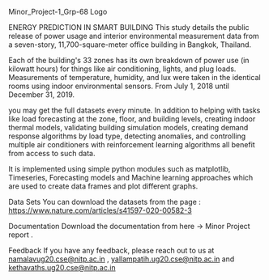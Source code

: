 Minor_Project-1_Grp-68
Logo

ENERGY PREDICTION IN SMART BUILDING
This study details the public release of power usage and interior environmental measurement data from a seven-story, 11,700-square-meter office building in Bangkok, Thailand.

Each of the building's 33 zones has its own breakdown of power use (in kilowatt hours) for things like air conditioning, lights, and plug loads. Measurements of temperature, humidity, and lux were taken in the identical rooms using indoor environmental sensors. From July 1, 2018 until December 31, 2019.

you may get the full datasets every minute. In addition to helping with tasks like load forecasting at the zone, floor, and building levels, creating indoor thermal models, validating building simulation models, creating demand response algorithms by load type, detecting anomalies, and controlling multiple air conditioners with reinforcement learning algorithms all benefit from access to such data.

It is implemented using simple python modules such as matplotlib, Timeseries, Forecasting models and Machine learning approaches which are used to create data frames and plot different graphs.

Data Sets
You can download the datasets from the page : https://www.nature.com/articles/s41597-020-00582-3

Documentation
Download the documentation from here -> Minor Project report .

Feedback
If you have any feedback, please reach out to us at namalavug20.cse@nitp.ac.in , yallampatih.ug20.cse@nitp.ac.in and kethavaths.ug20.cse@nitp.ac.in
